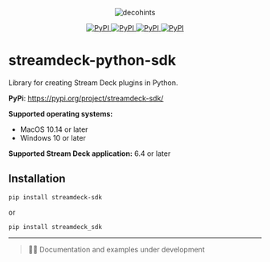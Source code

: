 <p align="center">
    <a>
        <img src="https://raw.githubusercontent.com/gri-gus/streamdeck-python-sdk/main/assets/images/cover.png" alt="decohints">
    </a>
</p>

<p align="center">
    <a href="https://pypi.org/project/streamdeck-sdk" target="_blank">
        <img src="https://img.shields.io/pypi/v/streamdeck-sdk" alt="PyPI">
    </a>
    <a href="https://pypi.org/project/streamdeck-sdk" target="_blank">
        <img src="https://static.pepy.tech/badge/streamdeck-sdk" alt="PyPI">
    </a>
    <a href="https://opensource.org/licenses/Apache-2.0" target="_blank">
        <img src="https://img.shields.io/badge/License-Apache_2.0-blue.svg" alt="PyPI">
    </a>
    <a href="https://developer.elgato.com/documentation/stream-deck/sdk/overview/" target="_blank">
        <img src="https://badgen.net/badge/Elgato/doc/blue" alt="PyPI">
    </a>
</p>

# streamdeck-python-sdk

Library for creating Stream Deck plugins in Python.

**PyPi**: https://pypi.org/project/streamdeck-sdk/

**Supported operating systems:**

* MacOS 10.14 or later
* Windows 10 or later

**Supported Stream Deck application:** 6.4 or later

## Installation

```shell
pip install streamdeck-sdk
```

or

```shell
pip install streamdeck_sdk
```

---
> 🧑‍💻 Documentation and examples under development